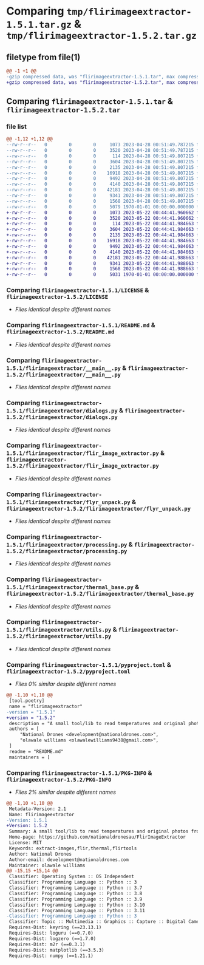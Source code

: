 # Comparing `tmp/flirimageextractor-1.5.1.tar.gz` & `tmp/flirimageextractor-1.5.2.tar.gz`

## filetype from file(1)

```diff
@@ -1 +1 @@
-gzip compressed data, was "flirimageextractor-1.5.1.tar", max compression
+gzip compressed data, was "flirimageextractor-1.5.2.tar", max compression
```

## Comparing `flirimageextractor-1.5.1.tar` & `flirimageextractor-1.5.2.tar`

### file list

```diff
@@ -1,12 +1,12 @@
--rw-r--r--   0        0        0     1073 2023-04-28 00:51:49.787215 flirimageextractor-1.5.1/LICENSE
--rw-r--r--   0        0        0     3520 2023-04-28 00:51:49.787215 flirimageextractor-1.5.1/README.md
--rw-r--r--   0        0        0      114 2023-04-28 00:51:49.807215 flirimageextractor-1.5.1/flirimageextractor/__init__.py
--rw-r--r--   0        0        0     3604 2023-04-28 00:51:49.807215 flirimageextractor-1.5.1/flirimageextractor/__main__.py
--rw-r--r--   0        0        0     2135 2023-04-28 00:51:49.807215 flirimageextractor-1.5.1/flirimageextractor/dialogs.py
--rw-r--r--   0        0        0    16918 2023-04-28 00:51:49.807215 flirimageextractor-1.5.1/flirimageextractor/flir_image_extractor.py
--rw-r--r--   0        0        0     9492 2023-04-28 00:51:49.807215 flirimageextractor-1.5.1/flirimageextractor/flyr_unpack.py
--rw-r--r--   0        0        0     4140 2023-04-28 00:51:49.807215 flirimageextractor-1.5.1/flirimageextractor/processing.py
--rw-r--r--   0        0        0    42181 2023-04-28 00:51:49.807215 flirimageextractor-1.5.1/flirimageextractor/thermal_base.py
--rw-r--r--   0        0        0     9341 2023-04-28 00:51:49.807215 flirimageextractor-1.5.1/flirimageextractor/utils.py
--rw-r--r--   0        0        0     1568 2023-04-28 00:51:49.807215 flirimageextractor-1.5.1/pyproject.toml
--rw-r--r--   0        0        0     5079 1970-01-01 00:00:00.000000 flirimageextractor-1.5.1/PKG-INFO
+-rw-r--r--   0        0        0     1073 2023-05-22 00:44:41.960662 flirimageextractor-1.5.2/LICENSE
+-rw-r--r--   0        0        0     3520 2023-05-22 00:44:41.960662 flirimageextractor-1.5.2/README.md
+-rw-r--r--   0        0        0      114 2023-05-22 00:44:41.984663 flirimageextractor-1.5.2/flirimageextractor/__init__.py
+-rw-r--r--   0        0        0     3604 2023-05-22 00:44:41.984663 flirimageextractor-1.5.2/flirimageextractor/__main__.py
+-rw-r--r--   0        0        0     2135 2023-05-22 00:44:41.984663 flirimageextractor-1.5.2/flirimageextractor/dialogs.py
+-rw-r--r--   0        0        0    16918 2023-05-22 00:44:41.984663 flirimageextractor-1.5.2/flirimageextractor/flir_image_extractor.py
+-rw-r--r--   0        0        0     9492 2023-05-22 00:44:41.984663 flirimageextractor-1.5.2/flirimageextractor/flyr_unpack.py
+-rw-r--r--   0        0        0     4140 2023-05-22 00:44:41.984663 flirimageextractor-1.5.2/flirimageextractor/processing.py
+-rw-r--r--   0        0        0    42181 2023-05-22 00:44:41.988663 flirimageextractor-1.5.2/flirimageextractor/thermal_base.py
+-rw-r--r--   0        0        0     9341 2023-05-22 00:44:41.988663 flirimageextractor-1.5.2/flirimageextractor/utils.py
+-rw-r--r--   0        0        0     1568 2023-05-22 00:44:41.988663 flirimageextractor-1.5.2/pyproject.toml
+-rw-r--r--   0        0        0     5031 1970-01-01 00:00:00.000000 flirimageextractor-1.5.2/PKG-INFO
```

### Comparing `flirimageextractor-1.5.1/LICENSE` & `flirimageextractor-1.5.2/LICENSE`

 * *Files identical despite different names*

### Comparing `flirimageextractor-1.5.1/README.md` & `flirimageextractor-1.5.2/README.md`

 * *Files identical despite different names*

### Comparing `flirimageextractor-1.5.1/flirimageextractor/__main__.py` & `flirimageextractor-1.5.2/flirimageextractor/__main__.py`

 * *Files identical despite different names*

### Comparing `flirimageextractor-1.5.1/flirimageextractor/dialogs.py` & `flirimageextractor-1.5.2/flirimageextractor/dialogs.py`

 * *Files identical despite different names*

### Comparing `flirimageextractor-1.5.1/flirimageextractor/flir_image_extractor.py` & `flirimageextractor-1.5.2/flirimageextractor/flir_image_extractor.py`

 * *Files identical despite different names*

### Comparing `flirimageextractor-1.5.1/flirimageextractor/flyr_unpack.py` & `flirimageextractor-1.5.2/flirimageextractor/flyr_unpack.py`

 * *Files identical despite different names*

### Comparing `flirimageextractor-1.5.1/flirimageextractor/processing.py` & `flirimageextractor-1.5.2/flirimageextractor/processing.py`

 * *Files identical despite different names*

### Comparing `flirimageextractor-1.5.1/flirimageextractor/thermal_base.py` & `flirimageextractor-1.5.2/flirimageextractor/thermal_base.py`

 * *Files identical despite different names*

### Comparing `flirimageextractor-1.5.1/flirimageextractor/utils.py` & `flirimageextractor-1.5.2/flirimageextractor/utils.py`

 * *Files identical despite different names*

### Comparing `flirimageextractor-1.5.1/pyproject.toml` & `flirimageextractor-1.5.2/pyproject.toml`

 * *Files 0% similar despite different names*

```diff
@@ -1,10 +1,10 @@
 [tool.poetry]
 name = "flirimageextractor"
-version = "1.5.1"
+version = "1.5.2"
 description = "A small tool/lib to read temperatures and original photos from FLIR® thermal camera images."
 authors = [
     "National Drones <development@nationaldrones.com>",
     "olawale williams <olawalewilliams9438@gmail.com>",
 ]
 readme = "README.md"
 maintainers = [
```

### Comparing `flirimageextractor-1.5.1/PKG-INFO` & `flirimageextractor-1.5.2/PKG-INFO`

 * *Files 2% similar despite different names*

```diff
@@ -1,10 +1,10 @@
 Metadata-Version: 2.1
 Name: flirimageextractor
-Version: 1.5.1
+Version: 1.5.2
 Summary: A small tool/lib to read temperatures and original photos from FLIR® thermal camera images.
 Home-page: https://github.com/nationaldronesau/FlirImageExtractor
 License: MIT
 Keywords: extract-images,flir,thermal,flirtools
 Author: National Drones
 Author-email: development@nationaldrones.com
 Maintainer: olawale williams
@@ -15,15 +15,14 @@
 Classifier: Operating System :: OS Independent
 Classifier: Programming Language :: Python :: 3
 Classifier: Programming Language :: Python :: 3.7
 Classifier: Programming Language :: Python :: 3.8
 Classifier: Programming Language :: Python :: 3.9
 Classifier: Programming Language :: Python :: 3.10
 Classifier: Programming Language :: Python :: 3.11
-Classifier: Programming Language :: Python :: 3
 Classifier: Topic :: Multimedia :: Graphics :: Capture :: Digital Camera
 Requires-Dist: keyring (==23.13.1)
 Requires-Dist: loguru (==0.7.0)
 Requires-Dist: logzero (==1.7.0)
 Requires-Dist: m2r (==0.3.1)
 Requires-Dist: matplotlib (==3.5.3)
 Requires-Dist: numpy (==1.21.1)
```

